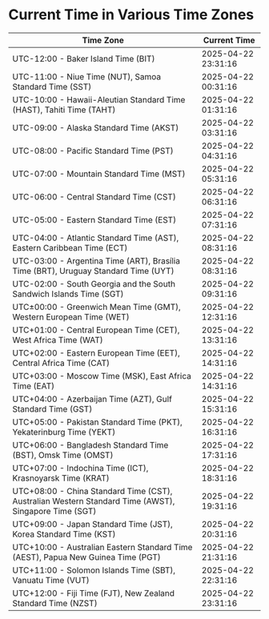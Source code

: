 # Current Time in Various Time Zones

| Time Zone | Current Time |
|-----------|--------------|
| UTC-12:00 - Baker Island Time (BIT) | 2025-04-22 23:31:16 |
| UTC-11:00 - Niue Time (NUT), Samoa Standard Time (SST) | 2025-04-22 00:31:16 |
| UTC-10:00 - Hawaii-Aleutian Standard Time (HAST), Tahiti Time (TAHT) | 2025-04-22 01:31:16 |
| UTC-09:00 - Alaska Standard Time (AKST) | 2025-04-22 03:31:16 |
| UTC-08:00 - Pacific Standard Time (PST) | 2025-04-22 04:31:16 |
| UTC-07:00 - Mountain Standard Time (MST) | 2025-04-22 05:31:16 |
| UTC-06:00 - Central Standard Time (CST) | 2025-04-22 06:31:16 |
| UTC-05:00 - Eastern Standard Time (EST) | 2025-04-22 07:31:16 |
| UTC-04:00 - Atlantic Standard Time (AST), Eastern Caribbean Time (ECT) | 2025-04-22 08:31:16 |
| UTC-03:00 - Argentina Time (ART), Brasília Time (BRT), Uruguay Standard Time (UYT) | 2025-04-22 08:31:16 |
| UTC-02:00 - South Georgia and the South Sandwich Islands Time (SGT) | 2025-04-22 09:31:16 |
| UTC±00:00 - Greenwich Mean Time (GMT), Western European Time (WET) | 2025-04-22 12:31:16 |
| UTC+01:00 - Central European Time (CET), West Africa Time (WAT) | 2025-04-22 13:31:16 |
| UTC+02:00 - Eastern European Time (EET), Central Africa Time (CAT) | 2025-04-22 14:31:16 |
| UTC+03:00 - Moscow Time (MSK), East Africa Time (EAT) | 2025-04-22 14:31:16 |
| UTC+04:00 - Azerbaijan Time (AZT), Gulf Standard Time (GST) | 2025-04-22 15:31:16 |
| UTC+05:00 - Pakistan Standard Time (PKT), Yekaterinburg Time (YEKT) | 2025-04-22 16:31:16 |
| UTC+06:00 - Bangladesh Standard Time (BST), Omsk Time (OMST) | 2025-04-22 17:31:16 |
| UTC+07:00 - Indochina Time (ICT), Krasnoyarsk Time (KRAT) | 2025-04-22 18:31:16 |
| UTC+08:00 - China Standard Time (CST), Australian Western Standard Time (AWST), Singapore Time (SGT) | 2025-04-22 19:31:16 |
| UTC+09:00 - Japan Standard Time (JST), Korea Standard Time (KST) | 2025-04-22 20:31:16 |
| UTC+10:00 - Australian Eastern Standard Time (AEST), Papua New Guinea Time (PGT) | 2025-04-22 21:31:16 |
| UTC+11:00 - Solomon Islands Time (SBT), Vanuatu Time (VUT) | 2025-04-22 22:31:16 |
| UTC+12:00 - Fiji Time (FJT), New Zealand Standard Time (NZST) | 2025-04-22 23:31:16 |
